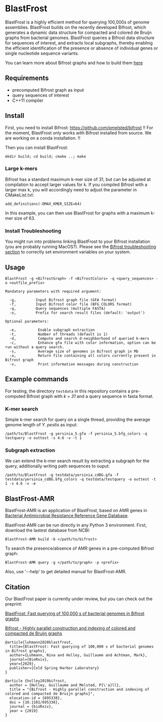 # BlastFrost

BlastFrost is a highly efficient method for querying 100,000s of genome assemblies. BlastFrost builds on the recently developed Bifrost, which generates a dynamic data structure for compacted and colored de Bruijn graphs from bacterial genomes. BlastFrost queries a Bifrost data structure for sequences of interest, and extracts local subgraphs, thereby enabling the efficient identification of the presence or absence of individual genes or single nucleotide sequence variants.

You can learn more about Bifrost graphs and how to build them [here](https://github.com/pmelsted/bifrost)

## Requirements
* precomputed Bifrost graph as input
* query sequences of interest
* C++11 compiler


## Install
First, you need to install Bifrost: https://github.com/pmelsted/bifrost
!! For the moment, BlastFrost only works with Bifrost installed from source. We are working on a conda installation. !!

Then you can install BlastFrost:

```
mkdir build; cd build; cmake ..; make
```

### Large k-mers
Bifrost has a standard maximum k-mer size of 31, but can be adjusted at compilation to accept larger values for k. If you compiled Bifrost with a larger max k, you will accordingly need to adjust the parameter in CMakeList.txt:

```
add_definitions(-DMAX_KMER_SIZE=64)
```
In this example, you can then use BlastFrost for graphs with a maximum k-mer size of 63. 

### Install Troubleshooting
You might run into problems linking BlastFrost to your Bifrost installation (you are probably running MacOS?).
Please see the [Bifrost troubleshooting section](https://github.com/pmelsted/bifrost#troubleshooting) to correctly set environment variables on your system.



## Usage
```
BlastFrost -g <BifrostGraph> -f <BifrostColors> -q <query_sequences> -o <outfile_prefix>

Mandatory parameters with required argument:

  -g,         Input Bifrost graph file (GFA format)
  -f,         Input Bifrost color file (BFG_COLORS format)
  -q,         Query sequences (multiple FASTA)
  -o,         Prefix for search result files (default: 'output')

Optional parameters:

  -e,          Enable subgraph extraction
  -t,          Number of threads (default is 1)
  -d,          Compute and search d-neighborhood of queried k-mers
  -c,          Enhance gfa file with color information, option can be run without a query search.
  -s,          Average size of genomes in Bifrost graph in Mb
  -a,          Return file containing all colors currently present in Bifrost graph
  -v,          Print information messages during construction

```



## Example commands
For testing, the directory `testdata` in this repository contains a pre-computed Bifrost graph with *k = 31* and a query sequence in fasta format. 

### K-mer search
Simple k-mer search for query on a single thread, providing the average genome length of *Y. pestis* as input:
```
/path/to/BlastFrost -g yersinia_5.gfa -f yersinia_5.bfg_colors -q testquery -o outtest -s 4.6 -v -t 1
```

### Subgraph extraction
We can extend the k-mer search result by extracting a subgraph for the query, additionally writing path sequences to ouput:
```
/path/to/BlastFrost -g testdata/yersinia_cdBG.gfa -f testdata/yersinia_cdBG.bfg_colors -q testdata/testquery -o outtest -t 1 -s 4.6 -v -e
```

## BlastFrost-AMR
BlastFrost-AMR is an application of BlastFrost, based on AMR genes in [Bacterial Antimicrobial Resistance Reference Gene Database](https://www.ncbi.nlm.nih.gov/bioproject/PRJNA313047). 

BlastFrost-AMR can be run directly in any Python 3 environment. First, download the lastest database from NCBI:  
```
BlastFrost-AMR build -b </path/to/bifrost>
```
 

To search the presence/absence of AMR genes in a pre-computed Bifrost graph: 
```
BlastFrost-AMR query -g </path/to/graph> -p <prefix>
```

Also, use '--help' to get detailed manual for BlastFrost-AMR. 


## Citation
Our BlastFrost paper is currently under review, but you can check out the preprint:

[BlastFrost: Fast querying of 100,000 s of bacterial genomes in Bifrost graphs](https://www.biorxiv.org/content/10.1101/2020.01.21.914168v1.abstract)

[Bifrost - Highly parallel construction and indexing of colored and compacted de Bruijn graphs](https://www.biorxiv.org/content/10.1101/695338v2.abstract)

```
@article{luhmann2020blastfrost,
  title={BlastFrost: Fast querying of 100,000 s of bacterial genomes in Bifrost graphs},
  author={Luhmann, Nina and Holley, Guillaume and Achtman, Mark},
  journal={BioRxiv},
  year={2020},
  publisher={Cold Spring Harbor Laboratory}
}

@article {holley2019bifrost,
  author = {Holley, Guillaume and Melsted, P{\'a}ll},
  title = "{Bifrost - Highly parallel construction and indexing of colored and compacted de Bruijn graphs}",
  elocation-id = {695338},
  doi = {10.1101/695338},
  journal = {bioRxiv},
  year = {2019}
}
```

